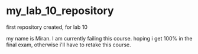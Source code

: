 # my_lab_10_repository
first repository created, for lab 10 

my name is Miran. I am currently failing this course. hoping i get 100% in the final exam, otherwise i'll have to retake this course. 
